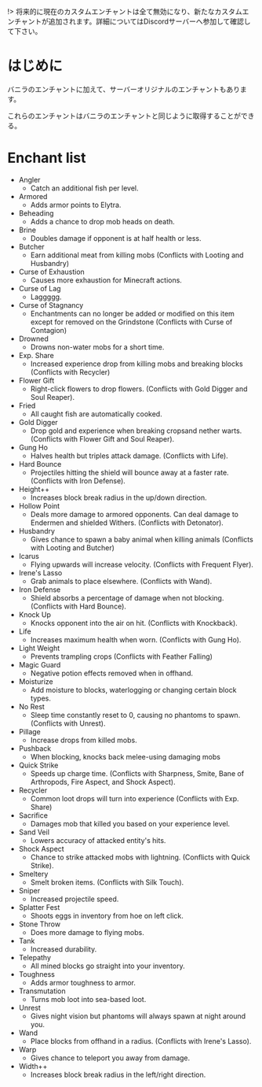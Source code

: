 !> 将来的に現在のカスタムエンチャントは全て無効になり、新たなカスタムエンチャントが追加されます。詳細についてはDiscordサーバーへ参加して確認して下さい。

# はじめに
バニラのエンチャントに加えて、サーバーオリジナルのエンチャントもあります。

これらのエンチャントはバニラのエンチャントと同じように取得することができる。

# Enchant list
- Angler
  - Catch an additional fish per level.
- Armored
  - Adds armor points to Elytra.
- Beheading
  - Adds a chance to drop mob heads on death.
- Brine
  - Doubles damage if opponent is at half health or less.
- Butcher
  - Earn additional meat from killing mobs (Conflicts with Looting and Husbandry)
- Curse of Exhaustion
  - Causes more exhaustion for Minecraft actions.
- Curse of Lag
  - Laggggg.
- Curse of Stagnancy
  - Enchantments can no longer be added or modified on this item except for removed on the Grindstone (Conflicts with Curse of Contagion)
- Drowned
  - Drowns non-water mobs for a short time.
- Exp. Share
  - Increased experience drop from killing mobs and breaking blocks (Conflicts with Recycler)
- Flower Gift
  - Right-click flowers to drop flowers. (Conflicts with Gold Digger and Soul Reaper).
- Fried
  - All caught fish are automatically cooked.
- Gold Digger
  - Drop gold and experience when breaking cropsand nether warts. (Conflicts with Flower Gift and Soul Reaper).
- Gung Ho
  - Halves health but triples attack damage. (Conflicts with Life).
- Hard Bounce
  - Projectiles hitting the shield will bounce away at a faster rate. (Conflicts with Iron Defense).
- Height++
  - Increases block break radius in the up/down direction.
- Hollow Point
  - Deals more damage to armored opponents. Can deal damage to Endermen and shielded Withers. (Conflicts with Detonator).
- Husbandry
  - Gives chance to spawn a baby animal when killing animals (Conflicts with Looting and Butcher)
- Icarus
  - Flying upwards will increase velocity. (Conflicts with Frequent Flyer).
- Irene's Lasso
  - Grab animals to place elsewhere. (Conflicts with Wand).
- Iron Defense
  - Shield absorbs a percentage of damage when not blocking. (Conflicts with Hard Bounce).
- Knock Up
  - Knocks opponent into the air on hit. (Conflicts with Knockback).
- Life
  - Increases maximum health when worn. (Conflicts with Gung Ho).
- Light Weight
  - Prevents trampling crops (Conflicts with Feather Falling)
- Magic Guard
  - Negative potion effects removed when in offhand.
- Moisturize
  - Add moisture to blocks, waterlogging or changing certain block types.
- No Rest
  - Sleep time constantly reset to 0, causing no phantoms to spawn. (Conflicts with Unrest).
- Pillage
  - Increase drops from killed mobs.
- Pushback
  - When blocking, knocks back melee-using damaging mobs
- Quick Strike
  - Speeds up charge time. (Conflicts with Sharpness, Smite, Bane of Arthropods, Fire Aspect, and Shock Aspect).
- Recycler
  - Common loot drops will turn into experience (Conflicts with Exp. Share)
- Sacrifice
  - Damages mob that killed you based on your experience level.
- Sand Veil
  - Lowers accuracy of attacked entity's hits.
- Shock Aspect
  - Chance to strike attacked mobs with lightning. (Conflicts with Quick Strike).
- Smeltery
  - Smelt broken items. (Conflicts with Silk Touch).
- Sniper
  - Increased projectile speed.
- Splatter Fest
  - Shoots eggs in inventory from hoe on left click.
- Stone Throw
  - Does more damage to flying mobs.
- Tank
  - Increased durability.
- Telepathy
  - All mined blocks go straight into your inventory.
- Toughness
  - Adds armor toughness to armor.
- Transmutation
  - Turns mob loot into sea-based loot.
- Unrest
  - Gives night vision but phantoms will always spawn at night around you.
- Wand
  - Place blocks from offhand in a radius. (Conflicts with Irene's Lasso).
- Warp
  - Gives chance to teleport you away from damage.
- Width++
  - Increases block break radius in the left/right direction.